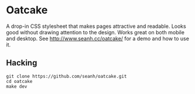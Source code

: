 # Oatcake

A drop-in CSS stylesheet that makes pages attractive and readable. Looks good
without drawing attention to the design. Works great on both mobile and
desktop. See <http://www.seanh.cc/oatcake/> for a demo and how to use it.

## Hacking

```terminal
git clone https://github.com/seanh/oatcake.git
cd oatcake
make dev
```
